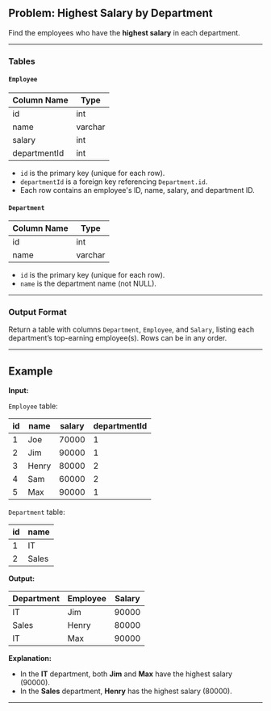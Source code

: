 ## Problem: Highest Salary by Department

Find the employees who have the **highest salary** in each department.

---

### Tables

#### `Employee`

| Column Name  | Type    |
| ------------ | ------- |
| id           | int     |
| name         | varchar |
| salary       | int     |
| departmentId | int     |

* `id` is the primary key (unique for each row).
* `departmentId` is a foreign key referencing `Department.id`.
* Each row contains an employee's ID, name, salary, and department ID.

#### `Department`

| Column Name | Type    |
| ----------- | ------- |
| id          | int     |
| name        | varchar |

* `id` is the primary key (unique for each row).
* `name` is the department name (not NULL).

---

### Output Format

Return a table with columns `Department`, `Employee`, and `Salary`, listing each department’s top-earning employee(s). Rows can be in any order.

---

## Example

**Input:**

`Employee` table:

| id | name  | salary | departmentId |
| -- | ----- | ------ | ------------ |
| 1  | Joe   | 70000  | 1            |
| 2  | Jim   | 90000  | 1            |
| 3  | Henry | 80000  | 2            |
| 4  | Sam   | 60000  | 2            |
| 5  | Max   | 90000  | 1            |

`Department` table:

| id | name  |
| -- | ----- |
| 1  | IT    |
| 2  | Sales |

**Output:**

| Department | Employee | Salary |
| ---------- | -------- | ------ |
| IT         | Jim      | 90000  |
| Sales      | Henry    | 80000  |
| IT         | Max      | 90000  |

**Explanation:**

* In the **IT** department, both **Jim** and **Max** have the highest salary (90000).
* In the **Sales** department, **Henry** has the highest salary (80000).

---
